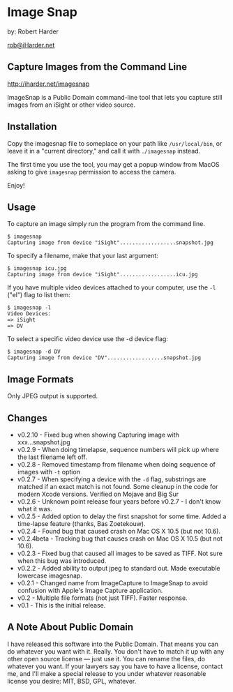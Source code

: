 # Image Snap

by: Robert Harder

rob@iHarder.net

## Capture Images from the Command Line

http://iharder.net/imagesnap

ImageSnap is a Public Domain command-line tool that lets you capture still
images from an iSight or other video source.

## Installation

Copy the imagesnap file to someplace on your path like `/usr/local/bin`, or
leave it in a "current directory," and call it with `./imagesnap` instead.

The first time you use the tool, you may get a popup window from MacOS 
asking to give `imagesnap` permission to access the camera.

Enjoy!

## Usage
To capture an image simply run the program from the command line.

```
$ imagesnap
Capturing image from device "iSight"..................snapshot.jpg
```

To specify a filename, make that your last argument:

```
$ imagesnap icu.jpg
Capturing image from device "iSight"..................icu.jpg
```

If you have multiple video devices attached to your computer, use the `-l`
("el") flag to list them:

```
$ imagesnap -l
Video Devices:
=> iSight
=> DV
```

To select a specific video device use the -d device flag:

```
$ imagesnap -d DV
Capturing image from device "DV"..................snapshot.jpg
```

## Image Formats

Only JPEG output is supported. 

## Changes

  * v0.2.10 - Fixed bug when showing Capturing image with xxx...snapshot.jpg
  * v0.2.9 - When doing timelapse, sequence numbers will pick up where the last filename left off.
  * v0.2.8 - Removed timestamp from filename when doing sequence of images with `-t` option
  * v0.2.7 - When specifying a device with the `-d` flag, substrings are matched if an exact match is not found.  Some cleanup in the code for modern Xcode versions.  Verified on Mojave and Big Sur
  * v0.2.6 - Unknown point release four years before v0.2.7 - I don't know what it was. 
  * v0.2.5 - Added option to delay the first snapshot for some time. Added a time-lapse feature (thanks, Bas Zoetekouw).
  * v0.2.4 - Found bug that caused crash on Mac OS X 10.5 (but not 10.6).
  * v0.2.4beta - Tracking bug that causes crash on Mac OS X 10.5 (but not 10.6).
  * v0.2.3 - Fixed bug that caused all images to be saved as TIFF. Not sure when this bug was introduced.
  * v0.2.2 - Added ability to output jpeg to standard out. Made executable lowercase imagesnap.
  * v0.2.1 - Changed name from ImageCapture to ImageSnap to avoid confusion with Apple's Image Capture application.
  * v0.2 - Multiple file formats (not just TIFF). Faster response.
  * v0.1 - This is the initial release.

## A Note About Public Domain

I have released this software into the Public Domain. That means you can do
whatever you want with it. Really. You don't have to match it up with any other
open source license — just use it. You can rename the files, do whatever you
want. If your lawyers say you have to have a license, contact me, and I'll make
a special release to you under whatever reasonable license you desire: MIT, BSD,
GPL, whatever.
